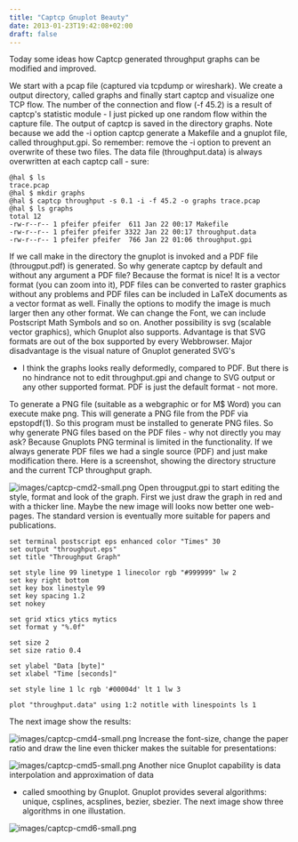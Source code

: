 ```yaml
---
title: "Captcp Gnuplot Beauty"
date: 2013-01-23T19:42:08+02:00
draft: false
---
```


Today some ideas how Captcp generated throughput graphs can be modified and
improved.


We start with a pcap file (captured via tcpdump or wireshark). We create a
output directory, called graphs and finally start captcp and visualize one TCP
flow. The number of the connection and flow (-f 45.2) is a result of captcp's
statistic module - I just picked up one random flow within the capture file.
The output of captcp is saved in the directory graphs. Note because we add the
-i option captcp generate a Makefile and a gnuplot file, called throughput.gpi.
So remember: remove the -i option to prevent an overwrite of these two files.
The data file (throughput.data) is always overwritten at each captcp call -
sure:



```
@hal $ ls
trace.pcap
@hal $ mkdir graphs
@hal $ captcp throughput -s 0.1 -i -f 45.2 -o graphs trace.pcap
@hal $ ls graphs
total 12
-rw-r--r-- 1 pfeifer pfeifer  611 Jan 22 00:17 Makefile
-rw-r--r-- 1 pfeifer pfeifer 3322 Jan 22 00:17 throughput.data
-rw-r--r-- 1 pfeifer pfeifer  766 Jan 22 01:06 throughput.gpi

```

If we call make in the directory the gnuplot is invoked and a PDF file
(througput.pdf) is generated. So why generate captcp by default and without any
argument a PDF file? Because the format is nice! It is a vector format (you can
zoom into it), PDF files can be converted to raster graphics without any
problems and PDF files can be included in LaTeX documents as a vector format as
well. Finally the options to modify the image is much larger then any other
format. We can change the Font, we can include Postscript Math Symbols and so
on. Another possibility is svg (scalable vector graphics), which Gnuplot also
supports. Advantage is that SVG formats are out of the box supported by every
Webbrowser. Major disadvantage is the visual nature of Gnuplot generated SVG's
- I think the graphs looks really deformedly, compared to PDF. But there is no
hindrance not to edit throughput.gpi and change to SVG output or any other
supported format. PDF is just the default format - not more.


To generate a PNG file (suitable as a webgraphic or for M$ Word) you can
execute make png. This will generate a PNG file from the PDF via epstopdf(1).
So this program must be installed to generate PNG files. So why generate PNG
files based on the PDF files - why not directly you may ask? Because Gnuplots
PNG terminal is limited in the functionality. If we always generate PDF files
we had a single source (PDF) and just make modification there. Here is a
screenshot, showing the directory structure and the current TCP throughput
graph.


![images/captcp-cmd2-small.png](images/captcp-cmd2-small.png)
Open througput.gpi to start editing the style, format and look of the graph.
First we just draw the graph in red and with a thicker line. Maybe the new
image will looks now better one web-pages. The standard version is eventually
more suitable for papers and publications.



```
set terminal postscript eps enhanced color "Times" 30
set output "throughput.eps"
set title "Throughput Graph"

set style line 99 linetype 1 linecolor rgb "#999999" lw 2
set key right bottom
set key box linestyle 99
set key spacing 1.2
set nokey

set grid xtics ytics mytics
set format y "%.0f"

set size 2
set size ratio 0.4

set ylabel "Data [byte]"
set xlabel "Time [seconds]"

set style line 1 lc rgb '#00004d' lt 1 lw 3

plot "throughput.data" using 1:2 notitle with linespoints ls 1

```

The next image show the results:


![images/captcp-cmd4-small.png](images/captcp-cmd4-small.png)
Increase the font-size, change the paper ratio and draw the line even thicker
makes the suitable for presentations:


![images/captcp-cmd5-small.png](images/captcp-cmd5-small.png)
Another nice Gnuplot capability is data interpolation and approximation of data
- called smoothing by Gnuplot. Gnuplot provides several algorithms: unique,
csplines, acsplines, bezier, sbezier. The next image show three algorithms in one
illustation.


![images/captcp-cmd6-small.png](images/captcp-cmd6-small.png)
